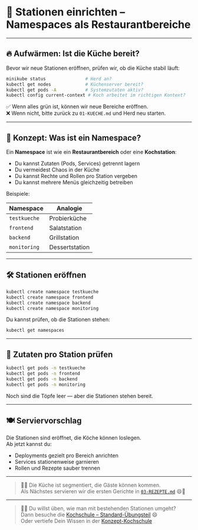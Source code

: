 [//]: # (docs/Minikube-Restaurant/Minikube-Kueche/02-STATIONEN.md)

# 🧭 Stationen einrichten – Namespaces als Restaurantbereiche

---

## 🔥 Aufwärmen: Ist die Küche bereit?

Bevor wir neue Stationen eröffnen, prüfen wir, ob die Küche stabil läuft:

```bash
minikube status               # Herd an?
kubectl get nodes             # Küchenserver bereit?
kubectl get pods -A           # Systemzutaten aktiv?
kubectl config current-context # Koch arbeitet im richtigen Kontext?
```

✅ Wenn alles grün ist, können wir neue Bereiche eröffnen.  
❌ Wenn nicht, bitte zurück zu `01-KUECHE.md` und Herd neu starten.

---

## 🧠 Konzept: Was ist ein Namespace?

Ein **Namespace** ist wie ein **Restaurantbereich** oder eine **Kochstation**:

- Du kannst Zutaten (Pods, Services) getrennt lagern
- Du vermeidest Chaos in der Küche
- Du kannst Rechte und Rollen pro Station vergeben
- Du kannst mehrere Menüs gleichzeitig betreiben

Beispiele:

| Namespace     | Analogie             |
|---------------|----------------------|
| `testkueche`  | Probierküche         |
| `frontend`    | Salatstation         |
| `backend`     | Grillstation         |
| `monitoring`  | Dessertstation       |

---

## 🛠️ Stationen eröffnen

```bash
kubectl create namespace testkueche
kubectl create namespace frontend
kubectl create namespace backend
kubectl create namespace monitoring
```

Du kannst prüfen, ob die Stationen stehen:

```bash
kubectl get namespaces
```

---

## 🧂 Zutaten pro Station prüfen

```bash
kubectl get pods -n testkueche
kubectl get pods -n frontend
kubectl get pods -n backend
kubectl get pods -n monitoring
```

Noch sind die Töpfe leer — aber die Stationen stehen bereit.

---

## 🍽️ Serviervorschlag

Die Stationen sind eröffnet, die Köche können loslegen.  
Ab jetzt kannst du:

- Deployments gezielt pro Bereich anrichten
- Services stationenweise garnieren
- Rollen und Rezepte sauber trennen

---

> 🧑‍🍳 Die Küche ist segmentiert, die Gäste können kommen.  
> Als Nächstes servieren wir die ersten Gerichte in [`03-REZEPTE.md`](03-REZEPTE.md) 😄🍲

---

> 🧑‍🍳 Du willst üben, wie man mit bestehenden Stationen umgeht?  
> Dann besuche die [Kochschule – Standard-Übungsteil](../Kochschule/standard-uebung.md) 😄  
> Oder vertiefe Dein Wissen in der [Konzept-Kochschule](../Kochschule/konzept-kochschule.md)


